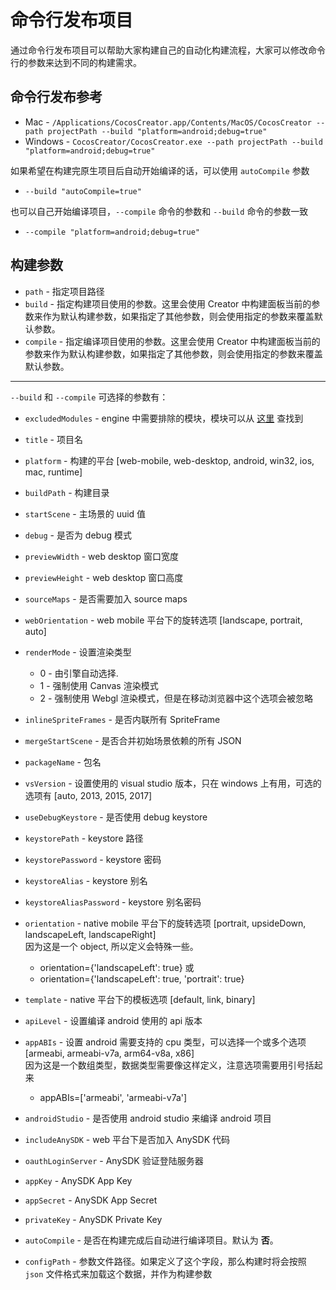 # 命令行发布项目

通过命令行发布项目可以帮助大家构建自己的自动化构建流程，大家可以修改命令行的参数来达到不同的构建需求。

## 命令行发布参考
 - Mac - `/Applications/CocosCreator.app/Contents/MacOS/CocosCreator --path projectPath --build "platform=android;debug=true"`
 - Windows - `CocosCreator/CocosCreator.exe --path projectPath --build "platform=android;debug=true"`

如果希望在构建完原生项目后自动开始编译的话，可以使用 `autoCompile` 参数   
 - `--build "autoCompile=true"`

也可以自己开始编译项目，`--compile` 命令的参数和 `--build` 命令的参数一致   
 - `--compile "platform=android;debug=true"`

## 构建参数 
 - `path` - 指定项目路径
 - `build` - 指定构建项目使用的参数。这里会使用 Creator 中构建面板当前的参数来作为默认构建参数，如果指定了其他参数，则会使用指定的参数来覆盖默认参数。
 - `compile` - 指定编译项目使用的参数。这里会使用 Creator 中构建面板当前的参数来作为默认构建参数，如果指定了其他参数，则会使用指定的参数来覆盖默认参数。

---

 `--build` 和 `--compile` 可选择的参数有：

 - `excludedModules` - engine 中需要排除的模块，模块可以从 [这里](https://github.com/cocos-creator/engine/blob/master/modules.json) 查找到
 - `title` - 项目名
 - `platform` - 构建的平台 [web-mobile, web-desktop, android, win32, ios, mac, runtime]
 - `buildPath` - 构建目录
 - `startScene` - 主场景的 uuid 值
 - `debug` - 是否为 debug 模式
 - `previewWidth` - web desktop 窗口宽度
 - `previewHeight` - web desktop 窗口高度
 - `sourceMaps` - 是否需要加入 source maps
 - `webOrientation` - web mobile 平台下的旋转选项 [landscape, portrait, auto]
 - `renderMode` - 设置渲染类型
   - 0 - 由引擎自动选择.
   - 1 - 强制使用 Canvas 渲染模式
   - 2 - 强制使用 Webgl 渲染模式，但是在移动浏览器中这个选项会被忽略
 
 - `inlineSpriteFrames` - 是否内联所有 SpriteFrame
 - `mergeStartScene` - 是否合并初始场景依赖的所有 JSON

 - `packageName` - 包名
 - `vsVersion` - 设置使用的 visual studio 版本，只在 windows 上有用，可选的选项有 [auto, 2013, 2015, 2017]
 - `useDebugKeystore` - 是否使用 debug keystore
 - `keystorePath` - keystore 路径
 - `keystorePassword` - keystore 密码
 - `keystoreAlias` - keystore 别名
 - `keystoreAliasPassword` - keystore 别名密码
 - `orientation` - native mobile 平台下的旋转选项 [portrait, upsideDown, landscapeLeft, landscapeRight]   
   因为这是一个 object, 所以定义会特殊一些。   
   - orientation={'landscapeLeft': true} 或   
   - orientation={'landscapeLeft': true, 'portrait': true}
 - `template` - native 平台下的模板选项 [default, link, binary]
 
 - `apiLevel` - 设置编译 android 使用的 api 版本
 - `appABIs` - 设置 android 需要支持的 cpu 类型，可以选择一个或多个选项 [armeabi, armeabi-v7a, arm64-v8a, x86]   
   因为这是一个数组类型，数据类型需要像这样定义，注意选项需要用引号括起来
   - appABIs=['armeabi', 'armeabi-v7a']
 
 - `androidStudio` - 是否使用 android studio 来编译 android 项目
 
 - `includeAnySDK` - web 平台下是否加入 AnySDK 代码
 - `oauthLoginServer` - AnySDK 验证登陆服务器
 - `appKey` - AnySDK App Key
 - `appSecret` - AnySDK App Secret
 - `privateKey` - AnySDK Private Key

 - `autoCompile` - 是否在构建完成后自动进行编译项目。默认为 **否**。

 - `configPath` - 参数文件路径。如果定义了这个字段，那么构建时将会按照 `json` 文件格式来加载这个数据，并作为构建参数




